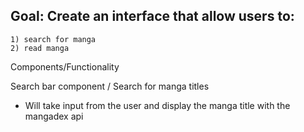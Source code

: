 ## Goal: Create an interface that allow users to:
    1) search for manga
    2) read manga

Components/Functionality

Search bar component / Search for manga titles
- Will take input from the user and display the manga title with the mangadex api 